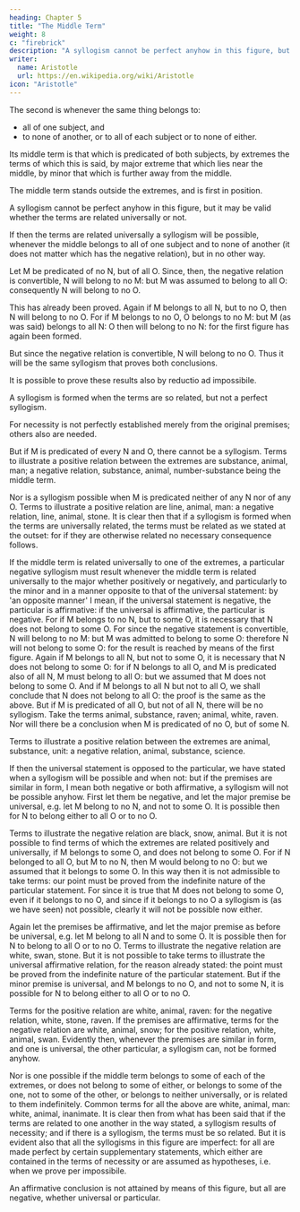 ```yaml
---
heading: Chapter 5
title: "The Middle Term"
weight: 8
c: "firebrick"
description: "A syllogism cannot be perfect anyhow in this figure, but it may be valid whether the terms are related universally or not"
writer:
  name: Aristotle 
  url: https://en.wikipedia.org/wiki/Aristotle
icon: "Aristotle"
---
```




The second is whenever the same thing belongs to:
- all of one subject, and
- to none of another, or
 to all of each subject or to none of either.

Its middle term is that which is predicated of both subjects, by extremes the terms of which this is said, by major extreme that which lies near the middle, by minor that which is further away from the middle.

The middle term stands outside the extremes, and is first in position.

A syllogism cannot be perfect anyhow in this figure, but it may be valid whether the terms are related universally or not.

If then the terms are related universally a syllogism will be possible, whenever the middle
belongs to all of one subject and to none of another (it does not matter which has the negative
relation), but in no other way. 

Let M be predicated of no N, but of all O. Since, then, the negative relation is convertible, N will belong to no M: but M was assumed to belong to all O:
consequently N will belong to no O. 

This has already been proved. Again if M belongs to all N,
but to no O, then N will belong to no O. For if M belongs to no O, O belongs to no M: but M (as
was said) belongs to all N: O then will belong to no N: for the first figure has again been formed.

But since the negative relation is convertible, N will belong to no O. Thus it will be the same
syllogism that proves both conclusions.

It is possible to prove these results also by reductio ad impossibile.

A syllogism is formed when the terms are so related, but not a perfect syllogism.

For necessity is not perfectly established merely from the original premises; others
also are needed.

But if M is predicated of every N and O, there cannot be a syllogism. Terms to illustrate a
positive relation between the extremes are substance, animal, man; a negative relation, substance, animal, number-substance being the middle term.

Nor is a syllogism possible when M is predicated neither of any N nor of any O. Terms to
illustrate a positive relation are line, animal, man: a negative relation, line, animal, stone.
It is clear then that if a syllogism is formed when the terms are universally related, the terms
must be related as we stated at the outset: for if they are otherwise related no necessary
consequence follows.

If the middle term is related universally to one of the extremes, a particular negative syllogism
must result whenever the middle term is related universally to the major whether positively or
negatively, and particularly to the minor and in a manner opposite to that of the universal
statement: by 'an opposite manner' I mean, if the universal statement is negative, the particular is affirmative: if the universal is affirmative, the particular is negative. For if M belongs to no N, but to some O, it is necessary that N does not belong to some O. For since the negative statement is convertible, N will belong to no M: but M was admitted to belong to some O: therefore N will not belong to some O: for the result is reached by means of the first figure. Again if M belongs to all N, but not to some O, it is necessary that N does not belong to some O: for if N belongs to all O, and M is predicated also of all N, M must belong to all O: but we assumed that M does not belong to some O. And if M belongs to all N but not to all O, we shall conclude that N does not belong to all O: the proof is the same as the above. But if M is predicated of all O, but not of all N, there will be no syllogism. Take the terms animal, substance, raven; animal, white, raven. Nor will there be a conclusion when M is predicated of no O, but of some N. 

Terms to illustrate a positive relation between the extremes are animal, substance, unit: a negative relation, animal, substance, science.

If then the universal statement is opposed to the particular, we have stated when a syllogism will
be possible and when not: but if the premises are similar in form, I mean both negative or both
affirmative, a syllogism will not be possible anyhow. First let them be negative, and let the major premise be universal, e.g. let M belong to no N, and not to some O. It is possible then for N to belong either to all O or to no O. 

Terms to illustrate the negative relation are black, snow,
animal. But it is not possible to find terms of which the extremes are related positively and
universally, if M belongs to some O, and does not belong to some O. For if N belonged to all O,
but M to no N, then M would belong to no O: but we assumed that it belongs to some O. In this
way then it is not admissible to take terms: our point must be proved from the indefinite nature of
the particular statement. For since it is true that M does not belong to some O, even if it belongs
to no O, and since if it belongs to no O a syllogism is (as we have seen) not possible, clearly it
will not be possible now either.

Again let the premises be affirmative, and let the major premise as before be universal, e.g. let M
belong to all N and to some O. It is possible then for N to belong to all O or to no O. Terms to
illustrate the negative relation are white, swan, stone. But it is not possible to take terms to
illustrate the universal affirmative relation, for the reason already stated: the point must be
proved from the indefinite nature of the particular statement. But if the minor premise is
universal, and M belongs to no O, and not to some N, it is possible for N to belong either to all O or to no O.

Terms for the positive relation are white, animal, raven: for the negative relation,
white, stone, raven. If the premises are affirmative, terms for the negative relation are white,
animal, snow; for the positive relation, white, animal, swan. Evidently then, whenever the
premises are similar in form, and one is universal, the other particular, a syllogism can, not be
formed anyhow. 

Nor is one possible if the middle term belongs to some of each of the extremes,
or does not belong to some of either, or belongs to some of the one, not to some of the other, or
belongs to neither universally, or is related to them indefinitely. Common terms for all the above
are white, animal, man: white, animal, inanimate. It is clear then from what has been said that if
the terms are related to one another in the way stated, a syllogism results of necessity; and if
there is a syllogism, the terms must be so related. But it is evident also that all the syllogisms in this figure are imperfect: for all are made perfect by certain supplementary statements, which either are contained in the terms of necessity or are assumed as hypotheses, i.e. when we prove per impossibile. 

An affirmative conclusion is not attained by means of this
figure, but all are negative, whether universal or particular.


